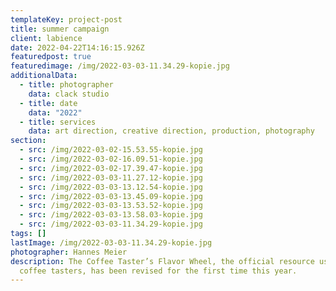 ```yaml
---
templateKey: project-post
title: summer campaign
client: labience
date: 2022-04-22T14:16:15.926Z
featuredpost: true
featuredimage: /img/2022-03-03-11.34.29-kopie.jpg
additionalData:
  - title: photographer
    data: clack studio
  - title: date
    data: "2022"
  - title: services
    data: art direction, creative direction, production, photography
section:
  - src: /img/2022-03-02-15.53.55-kopie.jpg
  - src: /img/2022-03-02-16.09.51-kopie.jpg
  - src: /img/2022-03-02-17.39.47-kopie.jpg
  - src: /img/2022-03-03-11.27.12-kopie.jpg
  - src: /img/2022-03-03-13.12.54-kopie.jpg
  - src: /img/2022-03-03-13.45.09-kopie.jpg
  - src: /img/2022-03-03-13.53.52-kopie.jpg
  - src: /img/2022-03-03-13.58.03-kopie.jpg
  - src: /img/2022-03-03-11.34.29-kopie.jpg
tags: []
lastImage: /img/2022-03-03-11.34.29-kopie.jpg
photographer: Hannes Meier
description: The Coffee Taster’s Flavor Wheel, the official resource used by
  coffee tasters, has been revised for the first time this year.
---
```

![]()